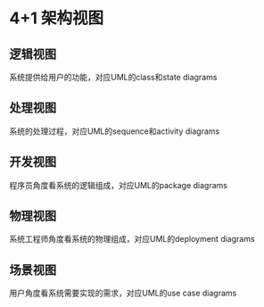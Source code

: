 # 4+1 架构视图
## 逻辑视图
系统提供给用户的功能，对应UML的class和state diagrams
## 处理视图
系统的处理过程，对应UML的sequence和activity diagrams
## 开发视图
程序员角度看系统的逻辑组成，对应UML的package diagrams
## 物理视图
系统工程师角度看系统的物理组成，对应UML的deployment diagrams
## 场景视图
用户角度看系统需要实现的需求，对应UML的use case diagrams